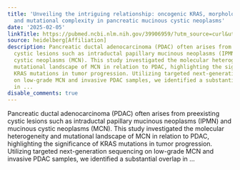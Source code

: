 ```yaml
---
title: 'Unveiling the intriguing relationship: oncogenic KRAS, morphological shifts,
  and mutational complexity in pancreatic mucinous cystic neoplasms'
date: '2025-02-05'
linkTitle: https://pubmed.ncbi.nlm.nih.gov/39906959/?utm_source=curl&utm_medium=rss&utm_campaign=pubmed-2&utm_content=1FakS-2QOkCT8HsMOQP1bCRQ4YzyumYOmxmF0moLsQ3dFB1E9V&fc=20220326224207&ff=20250205170939&v=2.18.0.post9+e462414
source: heidelberg[Affiliation]
description: Pancreatic ductal adenocarcinoma (PDAC) often arises from preexisting
  cystic lesions such as intraductal papillary mucinous neoplasms (IPMN) and mucinous
  cystic neoplasms (MCN). This study investigated the molecular heterogeneity and
  mutational landscape of MCN in relation to PDAC, highlighting the significance of
  KRAS mutations in tumor progression. Utilizing targeted next-generation sequencing
  on low-grade MCN and invasive PDAC samples, we identified a substantial overlap
  in ...
disable_comments: true
---
```

Pancreatic ductal adenocarcinoma (PDAC) often arises from preexisting cystic lesions such as intraductal papillary mucinous neoplasms (IPMN) and mucinous cystic neoplasms (MCN). This study investigated the molecular heterogeneity and mutational landscape of MCN in relation to PDAC, highlighting the significance of KRAS mutations in tumor progression. Utilizing targeted next-generation sequencing on low-grade MCN and invasive PDAC samples, we identified a substantial overlap in ...